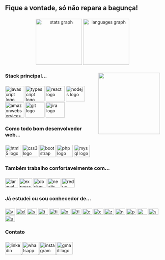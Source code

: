<h2 align="left">Fique a vontade, só não repara a bagunça!</h2>

###

<div align="center">
  <img src="https://github-readme-stats.vercel.app/api?hide_title=false&hide_rank=false&show_icons=true&include_all_commits=true&count_private=true&disable_animations=false&theme=dracula&hide_border=false&username=bubex" height="150" alt="stats graph"  />
  <img src="https://github-readme-stats.vercel.app/api/top-langs?hide_title=false&layout=compact&card_width=320&langs_count=10&theme=dracula&hide_border=false&username=bubex" height="150" alt="languages graph"  />
</div>

###

<img align="right" height="200" src="https://miro.medium.com/max/1272/1*ZSVmWGcc1weENb0ShawWxw.gif"  />

###

<h3 align="left">Stack principal...</h3>

###

<div align="left">
  <img src="https://cdn.jsdelivr.net/gh/devicons/devicon/icons/javascript/javascript-original.svg" height="50" width="62" alt="javascript logo"  />
  <img src="https://cdn.jsdelivr.net/gh/devicons/devicon/icons/typescript/typescript-original.svg" height="50" width="62" alt="typescript logo"  />
  <img src="https://cdn.jsdelivr.net/gh/devicons/devicon/icons/react/react-original.svg" height="50" width="62" alt="react logo"  />
  <img src="https://cdn.jsdelivr.net/gh/devicons/devicon/icons/nodejs/nodejs-original.svg" height="50" width="62" alt="nodejs logo"  />
  <img src="https://cdn.jsdelivr.net/gh/devicons/devicon/icons/amazonwebservices/amazonwebservices-original.svg" height="50" width="62" alt="amazonwebservices logo"  />
  <img src="https://cdn.jsdelivr.net/gh/devicons/devicon/icons/git/git-original.svg" height="50" width="62" alt="git logo"  />
  <img src="https://cdn.jsdelivr.net/gh/devicons/devicon/icons/jira/jira-original.svg" height="50" width="62" alt="jira logo"  />
</div>

###

<h3 align="left">Como todo bom desenvolvedor web...</h3>

###

<div align="left">
  <img src="https://cdn.jsdelivr.net/gh/devicons/devicon/icons/html5/html5-original.svg" height="40" width="52" alt="html5 logo"  />
  <img src="https://cdn.jsdelivr.net/gh/devicons/devicon/icons/css3/css3-original.svg" height="40" width="52" alt="css3 logo"  />
  <img src="https://cdn.jsdelivr.net/gh/devicons/devicon/icons/bootstrap/bootstrap-original.svg" height="40" width="52" alt="bootstrap logo"  />
  <img src="https://cdn.jsdelivr.net/gh/devicons/devicon/icons/php/php-original.svg" height="40" width="52" alt="php logo"  />
  <img src="https://cdn.jsdelivr.net/gh/devicons/devicon/icons/mysql/mysql-original.svg" height="40" width="52" alt="mysql logo"  />
</div>

###

<h3 align="left">Também trabalho confortavelmente com...</h3>

###

<div align="left">
  <img src="https://cdn.jsdelivr.net/gh/devicons/devicon/icons/laravel/laravel-plain.svg" height="30" width="42" alt="laravel logo"  />
  <img src="https://cdn.jsdelivr.net/gh/devicons/devicon/icons/express/express-original.svg" height="30" width="42" alt="express logo"  />
  <img src="https://cdn.jsdelivr.net/gh/devicons/devicon/icons/docker/docker-original.svg" height="30" width="42" alt="docker logo"  />
  <img src="https://cdn.jsdelivr.net/gh/devicons/devicon/icons/nextjs/nextjs-original.svg" height="30" width="42" alt="nextjs logo"  />
  <img src="https://cdn.jsdelivr.net/gh/devicons/devicon/icons/redux/redux-original.svg" height="30" width="42" alt="redux logo"  />
</div>

###

<h3 align="left">Já estudei ou sou conhecedor de...</h3>

###

<div align="left">
  <img src="https://cdn.jsdelivr.net/gh/devicons/devicon/icons/vuejs/vuejs-original.svg" height="20" width="32" alt="vuejs logo"  />
  <img src="https://cdn.jsdelivr.net/gh/devicons/devicon/icons/electron/electron-original.svg" height="20" width="32" alt="electron logo"  />
  <img src="https://cdn.jsdelivr.net/gh/devicons/devicon/icons/socketio/socketio-original.svg" height="20" width="32" alt="socketio logo"  />
  <img src="https://cdn.jsdelivr.net/gh/devicons/devicon/icons/tailwindcss/tailwindcss-original-wordmark.svg" height="20" width="32" alt="tailwindcss logo"  />
  <img src="https://cdn.jsdelivr.net/gh/devicons/devicon/icons/figma/figma-original.svg" height="20" width="32" alt="figma logo"  />
  <img src="https://cdn.jsdelivr.net/gh/devicons/devicon/icons/xd/xd-plain.svg" height="20" width="32" alt="xd logo"  />
  <img src="https://cdn.jsdelivr.net/gh/devicons/devicon/icons/flutter/flutter-original.svg" height="20" width="32" alt="flutter logo"  />
  <img src="https://cdn.jsdelivr.net/gh/devicons/devicon/icons/cakephp/cakephp-original.svg" height="20" width="32" alt="cakephp logo"  />
  <img src="https://cdn.jsdelivr.net/gh/devicons/devicon/icons/codeigniter/codeigniter-plain.svg" height="20" width="32" alt="codeigniter logo"  />
  <img src="https://cdn.jsdelivr.net/gh/devicons/devicon/icons/zend/zend-plain.svg" height="20" width="32" alt="zend logo"  />
  <img src="https://cdn.jsdelivr.net/gh/devicons/devicon/icons/nestjs/nestjs-plain.svg" height="20" width="32" alt="nestjs logo"  />
  <img src="https://cdn.jsdelivr.net/gh/devicons/devicon/icons/postgresql/postgresql-original.svg" height="20" width="32" alt="postgresql logo"  />
  <img src="https://cdn.jsdelivr.net/gh/devicons/devicon/icons/mongodb/mongodb-original.svg" height="20" width="32" alt="mongodb logo"  />
  <img src="https://cdn.jsdelivr.net/gh/devicons/devicon/icons/sequelize/sequelize-original.svg" height="20" width="32" alt="sequelize logo"  />
  <img src="https://cdn.jsdelivr.net/gh/devicons/devicon/icons/unity/unity-original.svg" height="20" width="32" alt="unity logo"  />
</div>

###

<h3 align="left">Contato</h3>

###

<div align="left">
  <a href="https://www.linkedin.com/in/marlon-ferreira-dev/" target="_blank">
    <img src="https://raw.githubusercontent.com/maurodesouza/profile-readme-generator/master/src/assets/icons/social/linkedin/default.svg" width="52" height="40" alt="linkedin logo"  />
  </a>
  <a href="https://wa.me/5524974025201" target="_blank">
    <img src="https://raw.githubusercontent.com/maurodesouza/profile-readme-generator/master/src/assets/icons/social/whatsapp/default.svg" width="52" height="40" alt="whatsapp logo"  />
  </a>
  <a href="https://www.instagram.com/bubeex/" target="_blank">
    <img src="https://raw.githubusercontent.com/maurodesouza/profile-readme-generator/master/src/assets/icons/social/instagram/default.svg" width="52" height="40" alt="instagram logo"  />
  </a>
  <a href="mailto:marlonmcferreira@gmail.com" target="_blank">
    <img src="https://raw.githubusercontent.com/maurodesouza/profile-readme-generator/master/src/assets/icons/social/gmail/default.svg" width="52" height="40" alt="gmail logo"  />
  </a>
</div>

###
